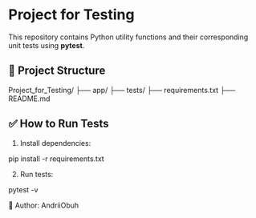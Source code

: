 # Project for Testing

This repository contains Python utility functions and their corresponding unit tests using **pytest**.

## 📁 Project Structure

Project_for_Testing/
├── app/
├── tests/
├── requirements.txt
├── README.md  

## ✅ How to Run Tests
1. Install dependencies:

pip install -r requirements.txt

2. Run tests:

pytest -v

📌 Author: 
AndriiObuh


